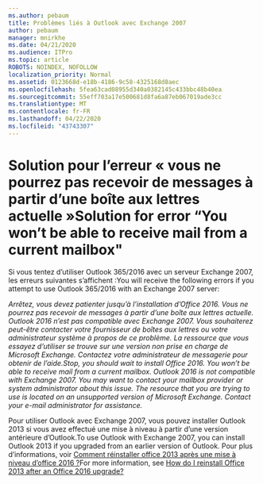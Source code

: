 ```yaml
---
ms.author: pebaum
title: Problèmes liés à Outlook avec Exchange 2007
author: pebaum
manager: mnirkhe
ms.date: 04/21/2020
ms.audience: ITPro
ms.topic: article
ROBOTS: NOINDEX, NOFOLLOW
localization_priority: Normal
ms.assetid: 0123668d-e18b-4186-9c58-4325168d8aec
ms.openlocfilehash: 5fea63cad08955d340a0382145c433bbc48b40ea
ms.sourcegitcommit: 55eff703a17e500681d8fa6a87eb067019ade3cc
ms.translationtype: MT
ms.contentlocale: fr-FR
ms.lasthandoff: 04/22/2020
ms.locfileid: "43743307"
---
```

# <a name="solution-for-error-you-wont-be-able-to-receive-mail-from-a-current-mailbox"></a><span data-ttu-id="319a8-102">Solution pour l’erreur « vous ne pourrez pas recevoir de messages à partir d’une boîte aux lettres actuelle »</span><span class="sxs-lookup"><span data-stu-id="319a8-102">Solution for error “You won’t be able to receive mail from a current mailbox"</span></span>
<span data-ttu-id="319a8-103">Si vous tentez d’utiliser Outlook 365/2016 avec un serveur Exchange 2007, les erreurs suivantes s’affichent :</span><span class="sxs-lookup"><span data-stu-id="319a8-103">You will receive the following errors if you attempt to use Outlook 365/2016 with an Exchange 2007 server:</span></span>

<span data-ttu-id="319a8-104">*Arrêtez, vous devez patienter jusqu’à l’installation d’Office 2016. Vous ne pourrez pas recevoir de messages à partir d’une boîte aux lettres actuelle. Outlook 2016 n’est pas compatible avec Exchange 2007. Vous souhaiterez peut-être contacter votre fournisseur de boîtes aux lettres ou votre administrateur système à propos de ce problème. La ressource que vous essayez d’utiliser se trouve sur une version non prise en charge de Microsoft Exchange. Contactez votre administrateur de messagerie pour obtenir de l’aide.*</span><span class="sxs-lookup"><span data-stu-id="319a8-104">*Stop, you should wait to install Office 2016. You won’t be able to receive mail from a current mailbox. Outlook 2016 is not compatible with Exchange 2007. You may want to contact your mailbox provider or system administrator about this issue. The resource that you are trying to use is located on an unsupported version of Microsoft Exchange. Contact your e-mail administrator for assistance.*</span></span>

<span data-ttu-id="319a8-105">Pour utiliser Outlook avec Exchange 2007, vous pouvez installer Outlook 2013 si vous avez effectué une mise à niveau à partir d’une version antérieure d’Outlook.</span><span class="sxs-lookup"><span data-stu-id="319a8-105">To use Outlook with Exchange 2007, you can install Outlook 2013 if you upgraded from an earlier version of Outlook.</span></span> <span data-ttu-id="319a8-106">Pour plus d’informations, voir [Comment réinstaller office 2013 après une mise à niveau d’office 2016 ?](https://support.office.com/article/a6ca92f4-cbb4-4609-9fdb-f8d3dd6812f3)</span><span class="sxs-lookup"><span data-stu-id="319a8-106">For more information, see [How do I reinstall Office 2013 after an Office 2016 upgrade?](https://support.office.com/article/a6ca92f4-cbb4-4609-9fdb-f8d3dd6812f3)</span></span>